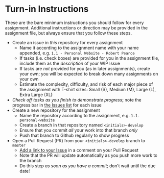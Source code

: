 # Turn-in Instructions

These are the bare minimum instructions you should follow for every assignment.
Additional instructions or direction may be provided in the assignment file, but
always ensure that you follow these steps.

* Create an issue in _this_ repository for every assignment
    * Name it according to the assignment name with your name appended, e.g.
      `1.1 - Personal Website - Robert Pearce`
    * If tasks (i.e. check boxes) are provided for you in the assignment file,
      include them as the _description_ of your WIP Issue
    * If tasks are _not_ provided for you (as in later assignments), create your
      own; you will be expected to break down many assignments on your own
    * Estimate the complexity, difficulty, and risk of each major piece of the
      assignment with T-shirt sizes: Small (S), Medium (M), Large (L), Extra
      Large (XL)
* _Check off tasks as you finish to demonstrate progress_; note the progress bar
  in [the Issues list](https://github.com/tiy-chs-ruby/assignments-june-2015/issues) for
  each issue
* Create a new repository for the assignment
    * Name the repository according to the assignment, e.g.
      `1.1-personal-website`
    * Create a branch in that repository named `<initials>-develop`
    * Ensure that you commit _all_ your work into that branch _only_
    * Push that branch to Github regularly to show progress
* Open a Pull Request (PR) from your `<initials>-develop` branch to `master`
    * [Add a link to your Issue](https://help.github.com/articles/writing-on-github/#references)
      in a comment on your Pull Request
    * Note that the PR will update automatically as you push more work to the branch
    * Do this step _as soon as you have a commit_; don't wait until the due date!
